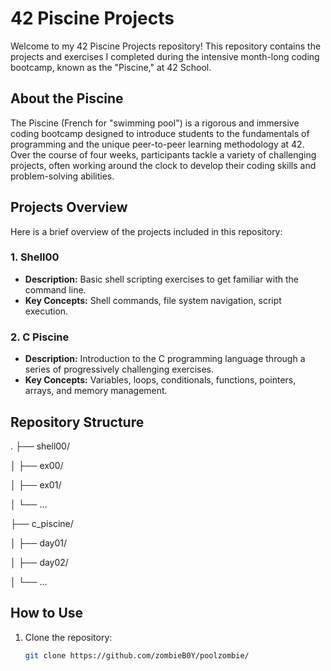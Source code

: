 # 42 Piscine Projects

Welcome to my 42 Piscine Projects repository! This repository contains the projects and exercises I completed during the intensive month-long coding bootcamp, known as the "Piscine," at 42 School. 

## About the Piscine

The Piscine (French for "swimming pool") is a rigorous and immersive coding bootcamp designed to introduce students to the fundamentals of programming and the unique peer-to-peer learning methodology at 42. Over the course of four weeks, participants tackle a variety of challenging projects, often working around the clock to develop their coding skills and problem-solving abilities.

## Projects Overview

Here is a brief overview of the projects included in this repository:

### 1. **Shell00**
- **Description:** Basic shell scripting exercises to get familiar with the command line.
- **Key Concepts:** Shell commands, file system navigation, script execution.

### 2. **C Piscine**
- **Description:** Introduction to the C programming language through a series of progressively challenging exercises.
- **Key Concepts:** Variables, loops, conditionals, functions, pointers, arrays, and memory management.

## Repository Structure

.
├── shell00/

│ ├── ex00/

│ ├── ex01/

│ └── ...

├── c_piscine/

│ ├── day01/

│ ├── day02/

│ └── ...


## How to Use

1. Clone the repository:
   ```bash
   git clone https://github.com/zombieB0Y/poolzombie/
